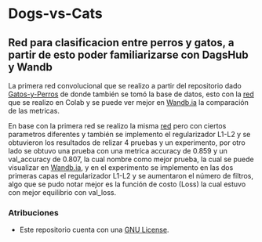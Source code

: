 # Dogs-vs-Cats
Red para clasificacion entre perros y gatos, a partir de esto poder familiarizarse con DagsHub y Wandb
---

La primera red convolucional que se realizo a partir del repositorio dado [Gatos-y-Perros](https://dagshub.com/jorgevc/Gatos-y-Perros.git) de donde también se tomó la base de datos, esto con la [red](https://github.com/Jeremy-22/Dogs-vs-Cats/blob/main/RedConv2.ipynb) que se realizo en Colab y se puede ver mejor en [Wandb.ia](https://wandb.ai/jeryrangmart/Dogs-cats?workspace=user-jeryrangmart) la comparación de las metricas.


En base con la primera red se realizo la misma [red](https://github.com/Jeremy-22/Dogs-vs-Cats/blob/main/RedConv2D.ipynb) pero con ciertos parametros diferentes y también se implemento el regularizador L1-L2 y se obtuvieron los resultados de relizar 4 pruebas y un experimento, por otro lado se obtuvo una prueba con una metrica accuracy de 0.859 y un val_accuracy de 0.807, la cual nombre como mejor prueba, la cual se puede visualizar en [Wandb.ia](https://wandb.ai/jeryrangmart/DogsvsCats?workspace=user-jeryrangmart), y en el experimento se implemento en las dos primeras capas el regularizador L1-L2 y se aumentaron el número de filtros, algo que se pudo notar mejor es la función de costo (Loss) la cual estuvo con mejor equilibrio con val_loss.

### Atribuciones

- Este repositorio cuenta con una  [GNU License](https://github.com/Jeremy-22/RN/blob/main/LICENSE).
